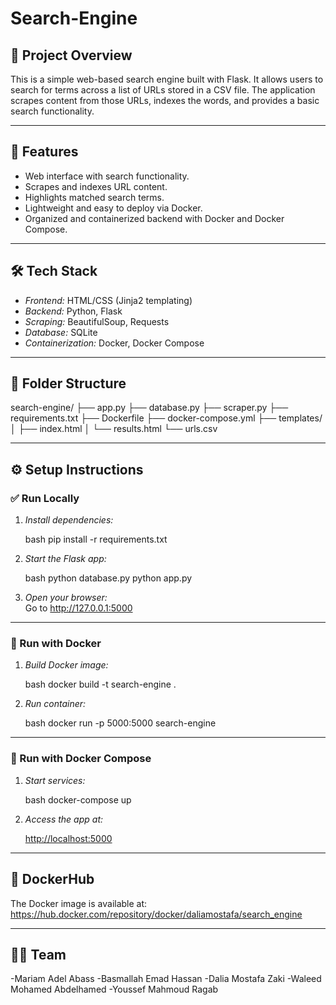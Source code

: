# Search-Engine

## 📌 Project Overview

This is a simple web-based search engine built with Flask. It allows users to search for terms across a list of URLs stored in a CSV file. The application scrapes content from those URLs, indexes the words, and provides a basic search functionality.

---

## 🚀 Features

- Web interface with search functionality.
- Scrapes and indexes URL content.
- Highlights matched search terms.
- Lightweight and easy to deploy via Docker.
- Organized and containerized backend with Docker and Docker Compose.

---

## 🛠 Tech Stack

- *Frontend:* HTML/CSS (Jinja2 templating)
- *Backend:* Python, Flask
- *Scraping:* BeautifulSoup, Requests
- *Database:* SQLite
- *Containerization:* Docker, Docker Compose

---

## 📁 Folder Structure


search-engine/
├── app.py
├── database.py
├── scraper.py
├── requirements.txt
├── Dockerfile
├── docker-compose.yml
├── templates/
│   ├── index.html
│   └── results.html
└── urls.csv


---

## ⚙ Setup Instructions

### ✅ Run Locally

1. *Install dependencies:*

   bash
   pip install -r requirements.txt
   

2. *Start the Flask app:*

   bash
   python database.py
   python app.py
   

4. *Open your browser:*  
   Go to http://127.0.0.1:5000

---

### 🐳 Run with Docker

1. *Build Docker image:*

   bash
   docker build -t search-engine .
   

2. *Run container:*

   bash
   docker run -p 5000:5000 search-engine
   

---

### 🧩 Run with Docker Compose

1. *Start services:*

   bash
   docker-compose up
   

2. *Access the app at:*
   
   [http://localhost:5000](http://localhost:5000)

---

## 🐙 DockerHub

The Docker image is available at:  
https://hub.docker.com/repository/docker/daliamostafa/search_engine

---

## 👨‍💻 Team
-Mariam Adel Abass
-Basmallah Emad Hassan
-Dalia Mostafa Zaki
-Waleed Mohamed Abdelhamed
-Youssef Mahmoud Ragab
